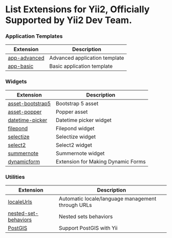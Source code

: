 # List Extensions for Yii2, Officially Supported by Yii2 Dev Team.

### Application Templates

| Extension | Description |                     
|-----------|-------------|
| [app-advanced](https://github.com/yii2-extensions/app-avanced) | Advanced application template |
| [app-basic](https://github.com/yii2-extensions/app-basic) | Basic application template | 

### Widgets

| Extension | Description |                     
|-----------|-------------|
| [asset-bootstrap5](https://github.com/yii2-extensions/asset-bootstrap5) | Bootstrap 5 asset |
| [asset-popper](https://github.com/yii2-extensions/asset-popper) | Popper asset |
| [datetime-picker](https://github.com/yii2-extensions/datetime-picker) | Datetime picker widget |
| [filepond](https://github.com/yii2-extensions/filepond) | Filepond widget |
| [selectize](https://github.com/yii2-extensions/selectize) | Selectize widget |
| [select2](https://github.com/yii2-extensions/select2) | Select2 widget |
| [summernote](https://github.com/yii2-extensions/summernote) | Summernote widget |
| [dynamicform](https://github.com/yii2-extensions/dynamicform) | Extension for Making Dynamic Forms |

### Utilities

| Extension | Description |                     
|-----------|-------------|
| [localeUrls](https://github.com/yii2-extensions/localeurls) | Automatic locale/language management through URLs |
| [nested-set-behaviors](https://github.com/yii2-extensions/nested-sets-behaviors) | Nested sets behaviors |
| [PostGIS](https://github.com/yii2-extensions/postgis) | Support PostGIS with Yii |
